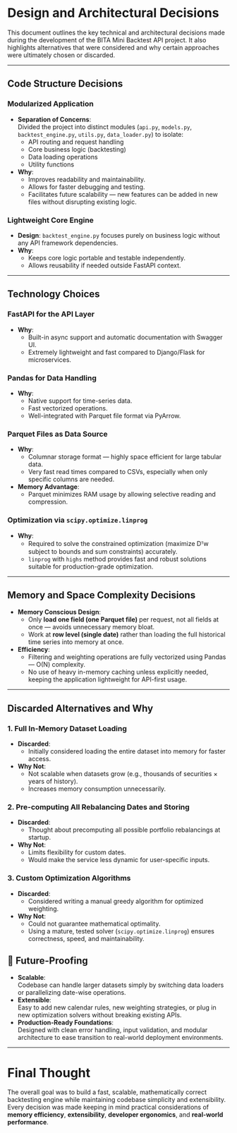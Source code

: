 # Design and Architectural Decisions

This document outlines the key technical and architectural decisions made during the development of the BITA Mini Backtest API project. It also highlights alternatives that were considered and why certain approaches were ultimately chosen or discarded.

---

## Code Structure Decisions

### Modularized Application

- **Separation of Concerns**:  
  Divided the project into distinct modules (`api.py`, `models.py`, `backtest_engine.py`, `utils.py`, `data_loader.py`) to isolate:
  - API routing and request handling
  - Core business logic (backtesting)
  - Data loading operations
  - Utility functions
- **Why**: 
  - Improves readability and maintainability.
  - Allows for faster debugging and testing.
  - Facilitates future scalability — new features can be added in new files without disrupting existing logic.

### Lightweight Core Engine

- **Design**: `backtest_engine.py` focuses purely on business logic without any API framework dependencies.
- **Why**:
  - Keeps core logic portable and testable independently.
  - Allows reusability if needed outside FastAPI context.

---

## Technology Choices

### FastAPI for the API Layer

- **Why**:
  - Built-in async support and automatic documentation with Swagger UI.
  - Extremely lightweight and fast compared to Django/Flask for microservices.

### Pandas for Data Handling

- **Why**:
  - Native support for time-series data.
  - Fast vectorized operations.
  - Well-integrated with Parquet file format via PyArrow.

### Parquet Files as Data Source

- **Why**:
  - Columnar storage format — highly space efficient for large tabular data.
  - Very fast read times compared to CSVs, especially when only specific columns are needed.
- **Memory Advantage**:
  - Parquet minimizes RAM usage by allowing selective reading and compression.

### Optimization via `scipy.optimize.linprog`

- **Why**:
  - Required to solve the constrained optimization (maximize Dᵀw subject to bounds and sum constraints) accurately.
  - `linprog` with `highs` method provides fast and robust solutions suitable for production-grade optimization.

---

## Memory and Space Complexity Decisions

- **Memory Conscious Design**:
  - Only **load one field (one Parquet file)** per request, not all fields at once — avoids unnecessary memory bloat.
  - Work at **row level (single date)** rather than loading the full historical time series into memory at once.
- **Efficiency**:
  - Filtering and weighting operations are fully vectorized using Pandas — O(N) complexity.
  - No use of heavy in-memory caching unless explicitly needed, keeping the application lightweight for API-first usage.

---

## Discarded Alternatives and Why

### 1. Full In-Memory Dataset Loading

- **Discarded**:
  - Initially considered loading the entire dataset into memory for faster access.
- **Why Not**:
  - Not scalable when datasets grow (e.g., thousands of securities × years of history).
  - Increases memory consumption unnecessarily.

### 2. Pre-computing All Rebalancing Dates and Storing

- **Discarded**:
  - Thought about precomputing all possible portfolio rebalancings at startup.
- **Why Not**:
  - Limits flexibility for custom dates.
  - Would make the service less dynamic for user-specific inputs.

### 3. Custom Optimization Algorithms

- **Discarded**:
  - Considered writing a manual greedy algorithm for optimized weighting.
- **Why Not**:
  - Could not guarantee mathematical optimality.
  - Using a mature, tested solver (`scipy.optimize.linprog`) ensures correctness, speed, and maintainability.

## 🔮 Future-Proofing

- **Scalable**:  
  Codebase can handle larger datasets simply by switching data loaders or parallelizing date-wise operations.
- **Extensible**:  
  Easy to add new calendar rules, new weighting strategies, or plug in new optimization solvers without breaking existing APIs.
- **Production-Ready Foundations**:  
  Designed with clean error handling, input validation, and modular architecture to ease transition to real-world deployment environments.

---

# Final Thought

The overall goal was to build a fast, scalable, mathematically correct backtesting engine while maintaining codebase simplicity and extensibility.  
Every decision was made keeping in mind practical considerations of **memory efficiency**, **extensibility**, **developer ergonomics**, and **real-world performance**.

